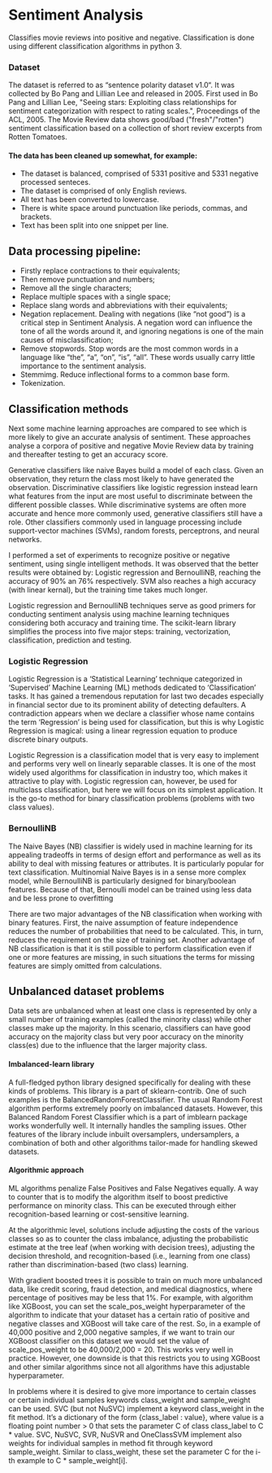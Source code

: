 # Sentiment Analysis

Classifies movie reviews into positive and negative. Classification is done using different classification algorithms in python 3.

### Dataset

The dataset is referred to as “sentence polarity dataset v1.0“. It was collected by Bo Pang and Lillian Lee and released in 2005. First used in Bo Pang and Lillian Lee, "Seeing stars: Exploiting class relationships for sentiment categorization with respect to rating scales.", Proceedings of the ACL, 2005. The Movie Review data shows good/bad ("fresh"/"rotten") sentiment classification based on a collection of short review excerpts from Rotten Tomatoes. 

#### The data has been cleaned up somewhat, for example:

* The dataset is balanced, comprised of 5331 positive and 5331 negative processed senteces. 
* The dataset is comprised of only English reviews.
* All text has been converted to lowercase.
* There is white space around punctuation like periods, commas, and brackets.
* Text has been split into one snippet per line.


## Data processing pipeline:

* Firstly replace contractions to their equivalents;
* Then remove punctuation and numbers;
* Remove all the single characters;
* Replace multiple spaces with a single space;
* Replace slang words and abbreviations with their equivalents;
* Negation replacement. Dealing with negations (like “not good”) is a critical step in Sentiment Analysis. A negation word can influence the tone of all the words around it, and ignoring negations is one of the main causes of misclassification;
* Remove stopwords. Stop words are the most common words in a language like “the”, “a”, “on”, “is”, “all”. These words usually carry little importance to the sentiment analysis.
* Stemmimg. Reduce inflectional forms to a common base form. 
* Tokenization.


## Classification methods

Next some machine learning approaches are compared to see which is more likely to give an accurate analysis of sentiment. These approaches analyse a corpora of positive and negative Movie Review data by training and thereafter testing to get an accuracy score. 

Generative classifiers like naive Bayes build a model of each class. Given an observation, they return the class most likely to have generated the observation. Discriminative classifiers like logistic regression instead learn what features from the input are most useful to discriminate between the different possible classes. While discriminative systems are often more accurate and hence more commonly used, generative classifiers still have a role. Other classifiers commonly used in language processing include support-vector machines (SVMs), random forests, perceptrons, and neural networks.

I performed a set of experiments to recognize positive or negative sentiment, using single intelligent methods. It was observed that the better results were obtained by: Logistic regression and BernoulliNB, reaching the accuracy of 90% an 76% respectively. SVM also reaches a high accuracy (with linear kernal), but the training time takes much longer.

Logistic regression and BernoulliNB techniques serve as good primers for conducting sentiment analysis using machine learning techniques considering both accuracy and training time. The scikit-learn library simplifies the process into five major steps: training, vectorization, classification, prediction and testing.

### Logistic Regression

Logistic Regression is a ‘Statistical Learning’ technique categorized in ‘Supervised’ Machine Learning (ML) methods dedicated to ‘Classification’ tasks. It has gained a tremendous reputation for last two decades especially in financial sector due to its prominent ability of detecting defaulters. A contradiction appears when we declare a classifier whose name contains the term ‘Regression’ is being used for classification, but this is why Logistic Regression is magical: using a linear regression equation to produce discrete binary outputs.

Logistic Regression is a classification model that is very easy to implement and performs very well on linearly separable classes. It is one of the most widely used algorithms for classification in industry too, which makes it attractive to play with. Logistic regression can, however, be used for multiclass classification, but here we will focus on its simplest application. It is the go-to method for binary classification problems (problems with two class values). 

### BernoulliNB

The Naive Bayes (NB) classifier is widely used in machine learning for its appealing tradeoffs in terms of design effort and performance as well as its ability to deal with missing features or attributes. It is particularly popular for text classification. Multinomial Naive Bayes is in a sense more complex model, while BernoulliNB is particularly designed for binary/boolean features. Because of that, Bernoulli model can be trained using less data and be less prone to overfitting

There are two major advantages of the NB classification when working with binary features. First, the naive assumption of feature independence reduces the number of probabilities that need to be calculated. This, in turn, reduces the requirement on the size of training set. Another advantage of NB classification is that it is still possible to perform classification even if one or more features are missing, in such situations the terms for missing features are simply omitted from calculations.



## Unbalanced dataset problems

Data sets are unbalanced when at least one class is represented by only a small number of training examples (called the minority class) while other classes make up the majority. In this scenario, classifiers can have good accuracy on the majority class but very poor accuracy on the minority class(es) due to the influence that the larger majority class.


#### Imbalanced-learn library

A full-fledged python library designed specifically for dealing with these kinds of problems. This library is a part of sklearn-contrib. One of such examples is the BalancedRandomForestClassifier. The usual Random Forest algorithm performs extremely poorly on imbalanced datasets. However, this Balanced Random Forest Classifier which is a part of imblearn package works wonderfully well. It internally handles the sampling issues. Other features of the library include inbuilt oversamplers, undersamplers, a combination of both and other algorithms tailor-made for handling skewed datasets. 

#### Algorithmic approach

ML algorithms penalize False Positives and False Negatives equally. A way to counter that is to modify the algorithm itself to boost predictive performance on minority class. This can be executed through either recognition-based learning or cost-sensitive learning.

At the algorithmic level, solutions include adjusting the costs of the various classes so as to counter the class imbalance, adjusting the probabilistic estimate at the tree leaf (when working with decision trees), adjusting the decision threshold, and recognition-based (i.e., learning from one class) rather than discrimination-based (two class) learning.

With gradient boosted trees it is possible to train on much more unbalanced data, like credit scoring, fraud detection, and medical diagnostics, where percentage of positives may be less that 1%. For example, with algorithm like XGBoost, you can set the scale_pos_weight hyperparameter of the algorithm to indicate that your dataset has a certain ratio of positive and negative classes and XGBoost will take care of the rest. So, in a example of 40,000 positive and 2,000 negative samples, if we want to train our XGBoost classifier on this dataset we would set the value of scale_pos_weight to be 40,000/2,000 = 20. This works very well in practice. However, one downside is that this restricts you to using XGBoost and other similar algorithms since not all algorithms have this adjustable hyperparameter.

In problems where it is desired to give more importance to certain classes or certain individual samples keywords class_weight and sample_weight can be used. SVC (but not NuSVC) implement a keyword class_weight in the fit method. It’s a dictionary of the form {class_label : value}, where value is a floating point number > 0 that sets the parameter C of class class_label to C * value. SVC, NuSVC, SVR, NuSVR and OneClassSVM implement also weights for individual samples in method fit through keyword sample_weight. Similar to class_weight, these set the parameter C for the i-th example to C * sample_weight[i].
